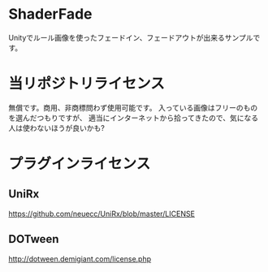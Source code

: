 # ShaderFade

Unityでルール画像を使ったフェードイン、フェードアウトが出来るサンプルです。

# 当リポジトリライセンス

無償です。商用、非商標問わず使用可能です。
入っている画像はフリーのものを選んだつもりですが、
適当にインターネットから拾ってきたので、気になる人は使わないほうが良いかも?

# プラグインライセンス

## UniRx

https://github.com/neuecc/UniRx/blob/master/LICENSE

## DOTween

http://dotween.demigiant.com/license.php
